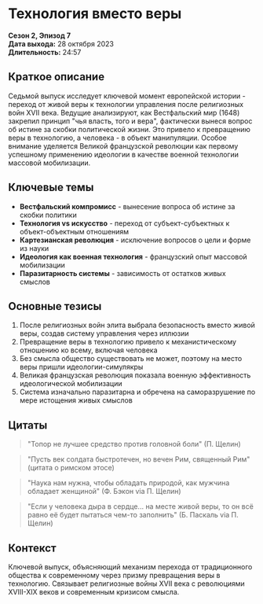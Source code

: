 # Технология вместо веры
**Сезон 2, Эпизод 7**  
**Дата выхода:** 28 октября 2023  
**Длительность:** 24:57

## Краткое описание

Седьмой выпуск исследует ключевой момент европейской истории - переход от живой веры к технологии управления после религиозных войн XVII века. Ведущие анализируют, как Вестфальский мир (1648) закрепил принцип "чья власть, того и вера", фактически вынеся вопрос об истине за скобки политической жизни. Это привело к превращению веры в технологию, а человека - в объект манипуляции. Особое внимание уделяется Великой французской революции как первому успешному применению идеологии в качестве военной технологии массовой мобилизации.

## Ключевые темы

- **Вестфальский компромисс** - вынесение вопроса об истине за скобки политики
- **Технология vs искусство** - переход от субъект-субъектных к объект-объектным отношениям
- **Картезианская революция** - исключение вопросов о цели и форме из науки
- **Идеология как военная технология** - французский опыт массовой мобилизации
- **Паразитарность системы** - зависимость от остатков живых смыслов

## Основные тезисы

1. После религиозных войн элита выбрала безопасность вместо живой веры, создав систему управления через иллюзии
2. Превращение веры в технологию привело к механистическому отношению ко всему, включая человека
3. Без смысла общество существовать не может, поэтому на место веры пришли идеологии-симулякры
4. Великая французская революция показала военную эффективность идеологической мобилизации
5. Система изначально паразитарна и обречена на саморазрушение по мере истощения живых смыслов

## Цитаты

> "Топор не лучшее средство против головной боли" (П. Щелин)

> "Пусть век солдата быстротечен, но вечен Рим, священный Рим" (цитата о римском этосе)

> "Наука нам нужна, чтобы обладать природой, как мужчина обладает женщиной" (Ф. Бэкон via П. Щелин)

> "Если у человека дыра в сердце... на месте живой веры, то он всё равно её будет пытаться чем-то заполнить" (Б. Паскаль via П. Щелин)

## Контекст

Ключевой выпуск, объясняющий механизм перехода от традиционного общества к современному через призму превращения веры в технологию. Связывает религиозные войны XVII века с революциями XVIII-XIX веков и современным кризисом смысла.